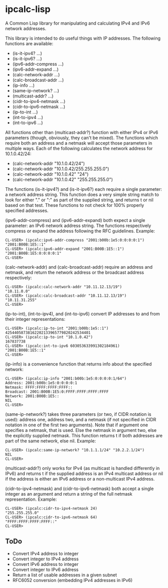# ipcalc-lisp
A Common Lisp library for manipulating and calculating IPv4 and IPv6
network addresses.

This library is intended to do useful things with IP addresses. The following functions are available:

* (is-it-ipv4? ...)
* (is-it-ipv6? ...)
* (ipv6-addr-compress ...)
* (ipv6-addr-expand ...)
* (calc-network-addr ...)
* (calc-broadcast-addr ...)
* (ip-info ...)
* (same-ip-network? ...)
* (multicast-addr? ...)
* (cidr-to-ipv4-netmask ...)
* (cidr-to-ipv6-netmask ...)
* (ip-to-int ...)
* (int-to-ipv4 ...)
* (int-to-ipv6 ...)

All functions other than (multicast-addr?) function with either IPv4 or IPv6 parameters (though, obviously, they can't be mixed). The functions which require both an address and a netmask will accept those parameters in multiple ways. Each of the following calculates the network address for 10.1.0.42/24:

* (calc-network-addr "10.1.0.42/24")
* (calc-network-addr "10.1.0.42/255.255.255.0")
* (calc-network-addr "10.1.0.42" "24")
* (calc-network-addr "10.1.0.42" "255.255.255.0")

The functions (is-it-ipv4?) and (is-it-ipv6?) each require a single parameter: a network address string. This function does a very simple string match to look for either "." or ":" as part of the supplied string, and returns t or nil based on that test. These functions to not check for 100% properly specified addresses.

(ipv6-addr-compress) and (ipv6-addr-expand) both expect a single parameter: an IPv6 network address string. The functions respectively compress or expand the address following the RFC guidelines. Example:

```
CL-USER> (ipcalc:ipv6-addr-compress "2001:b00b:1e5:0:0:0:0:1")
"2001:B00B:1E5::1"
CL-USER> (ipcalc:ipv6-addr-expand "2001:B00B:1E5::1")
"2001:B00B:1E5:0:0:0:0:1"
CL-USER>
```

(calc-network-addr) and (calc-broadcast-addr) require an address and netmask, and return the network address or the broadcast address respectively:

```
CL-USER> (ipcalc:calc-network-addr "10.11.12.13/19")
"10.11.0.0"
CL-USER> (ipcalc:calc-broadcast-addr "10.11.12.13/19")
"10.11.31.255"
CL-USER>
```

(ip-to-int), (int-to-ipv4), and (int-to-ipv6) convert IP addresses to and from their integer representations:

```
CL-USER> (ipcalc:ip-to-int "2001:b00b:1e5::1")
42544058738162202133965779820242534401
CL-USER> (ipcalc:ip-to-int "10.1.0.42")
167837738
CL-USER> (ipcalc:int-to-ipv6 603053633991302184961)
"2001:B00B:1E5::1"
CL-USER>
```

(ip-info) is a convenience function that returns info about the specified network:

```
CL-USER> (ipcalc:ip-info "2001:b00b:1e5:0:0:0:0:1/64")
Address: 2001:b00b:1e5:0:0:0:0:1
Netmask: FFFF:FFFF:FFFF:FFFF::
Broadcast: 2001:B00B:1E5:0:FFFF:FFFF:FFFF:FFFF
Network: 2001:B00B:1E5::
NIL
CL-USER>
```

(same-ip-network?) takes three parameters (or two, if CIDR notation is used):  address one, address two, and a netmask (if not specified in CIDR notation in one of the first two arguments). Note that if argument one specifies a netmask, that is used. Else the netmask in argument two, else the explicitly supplied netmask. This function returns t if both addresses are part of the same network, else nil. Example:

```
CL-USER> (ipcalc:same-ip-network? "10.1.1.1/24" "10.2.2.1/24")
NIL
CL-USER>
```

(multicast-addr?) only works for IPv4 (as multicast is handled differently in IPv6) and returns t if the supplied address is an IPv4 multicast address or nil if the address is either an IPv6 address or a non-multicast IPv4 address.

(cidr-to-ipv4-netmask) and (cidr-to-ipv6-netmask) both accept a single integer as an argument and return a string of the full netmask representation. Example:

```
CL-USER> (ipcalc:cidr-to-ipv4-netmask 24)
"255.255.255.0"
CL-USER> (ipcalc:cidr-to-ipv6-netmask 64)
"FFFF:FFFF:FFFF:FFFF::"
CL-USER>
```

## ToDo
* Convert IPv4 address to integer
* Convert integer to IPv4 address
* Convert IPv6 address to integer
* Convert integer to IPv6 address
* Return a list of usable addresses in a given subnet
* RFC6052 conversion (embedding IPv4 addresses in IPv6)

